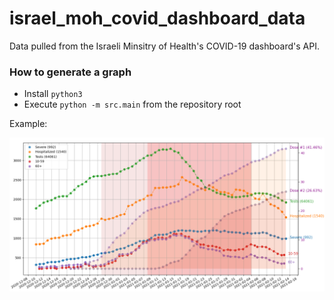 # israel_moh_covid_dashboard_data
Data pulled from the Israeli Minsitry of Health's COVID-19 dashboard's API.

### How to generate a graph
* Install `python3`
* Execute `python -m src.main` from the repository root

Example:

![Example](graph.png)